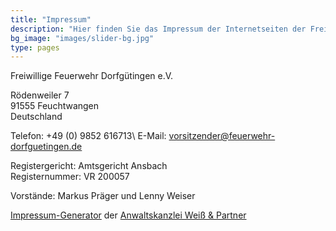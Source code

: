 ```yaml
---
title: "Impressum"
description: "Hier finden Sie das Impressum der Internetseiten der Freiwilligen Feuerwehr Dorfgütingen"
bg_image: "images/slider-bg.jpg"
type: pages
---
```


Freiwillige Feuerwehr Dorfgütingen e.V.

Rödenweiler 7\
91555 Feuchtwangen\
Deutschland

Telefon: +49 (0) 9852 616713\ 
E-Mail: vorsitzender@feuerwehr-dorfguetingen.de

Registergericht: Amtsgericht Ansbach\
Registernummer: VR 200057

Vorstände: Markus Präger und Lenny Weiser

[Impressum-Generator](https://www.ratgeberrecht.eu/leistungen/muster-impressum-generator.html) der [Anwaltskanzlei Weiß & Partner](https://www.ratgeberrecht.eu/)
